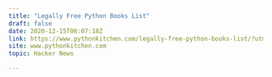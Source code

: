 ```yaml
---
title: "Legally Free Python Books List"
draft: false
date: 2020-12-15T06:07:18Z
link: https://www.pythonkitchen.com/legally-free-python-books-list/?utm_medium=RSS&utm_source=hune
site: www.pythonkitchen.com
topic: Hacker News  

---
```

